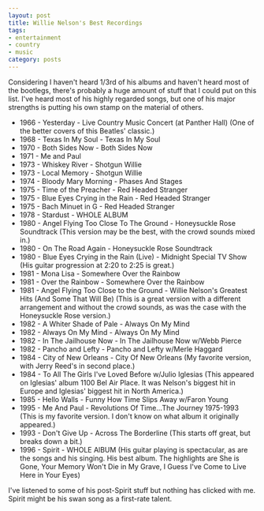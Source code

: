 ```yaml
---
layout: post
title: Willie Nelson's Best Recordings
tags:
- entertainment
- country
- music
category: posts
---
```


Considering I haven't heard 1/3rd of his albums and haven't heard most of the bootlegs, there's probably a huge amount of stuff that I could put on this list. I've heard most of his highly regarded songs, but one of his major strengths is putting his own stamp on the material of others.

* 1966 - Yesterday - Live Country Music Concert (at Panther Hall) (One of the better covers of this Beatles' classic.)
* 1968 - Texas In My Soul - Texas In My Soul
* 1970 - Both Sides Now - Both Sides Now
* 1971 - Me and Paul
* 1973 - Whiskey River - Shotgun Willie
* 1973 - Local Memory - Shotgun Willie
* 1974 - Bloody Mary Morning - Phases And Stages
* 1975 - Time of the Preacher - Red Headed Stranger
* 1975 - Blue Eyes Crying in the Rain - Red Headed Stranger
* 1975 - Bach Minuet in G - Red Headed Stranger
* 1978 - Stardust - WHOLE ALBUM
* 1980 - Angel Flying Too Close To The Ground - Honeysuckle Rose Soundtrack (This version may be the best, with the crowd sounds mixed in.)
* 1980 - On The Road Again - Honeysuckle Rose Soundtrack
* 1980 - Blue Eyes Crying in the Rain (Live) - Midnight Special TV Show (His guitar progression at 2:20 to 2:25 is great.)
* 1981 - Mona Lisa - Somewhere Over the Rainbow
* 1981 - Over the Rainbow - Somewhere Over the Rainbow
* 1981 - Angel Flying Too Close to the Ground - Willie Nelson's Greatest Hits (And Some That Will Be) (This is a great version with a different arrangement and without the crowd sounds, as was the case with the Honeysuckle Rose version.)
* 1982 - A Whiter Shade of Pale - Always On My Mind
* 1982 - Always On My Mind - Always On My Mind
* 1982 - In The Jailhouse Now - In The Jailhouse Now w/Webb Pierce
* 1982 - Pancho and Lefty - Pancho and Lefty w/Merle Haggard
* 1984 - City of New Orleans - City Of New Orleans (My favorite version, with Jerry Reed's in second place.)
* 1984 - To All The Girls I've Loved Before w/Julio Iglesias (This appeared on Iglesias' album 1100 Bel Air Place. It was Nelson's biggest hit in Europe and Iglesias' biggest hit in North America.)
* 1985 - Hello Walls - Funny How Time Slips Away w/Faron Young
* 1995 - Me And Paul - Revolutions Of Time...The Journey 1975-1993 (This is my favorite version. I don't know on what album it originally appeared.)
* 1993 - Don't Give Up - Across The Borderline (This starts off great, but breaks down a bit.)
* 1996 - Spirit - WHOLE AlBUM (His guitar playing is spectacular, as are the songs and his singing. His best album. The highlights are She is Gone, Your Memory Won't Die in My Grave, I Guess I've Come to Live Here in Your Eyes)

I've listened to some of his post-Spirit stuff but nothing has clicked with me. Spirit might be his swan song as a first-rate talent.
